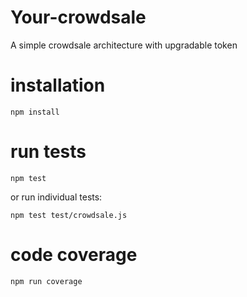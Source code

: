 # Your-crowdsale
A simple crowdsale architecture with upgradable token

# installation

```
npm install
```

# run tests

```
npm test
```

or run individual tests:

```
npm test test/crowdsale.js
```

# code coverage

```
npm run coverage
```
